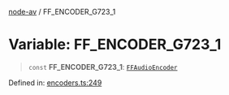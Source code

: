 [node-av](../globals.md) / FF\_ENCODER\_G723\_1

# Variable: FF\_ENCODER\_G723\_1

> `const` **FF\_ENCODER\_G723\_1**: [`FFAudioEncoder`](../type-aliases/FFAudioEncoder.md)

Defined in: [encoders.ts:249](https://github.com/seydx/av/blob/f8631fc881b394300b1479f511d55cf1c370a87f/src/constants/encoders.ts#L249)
